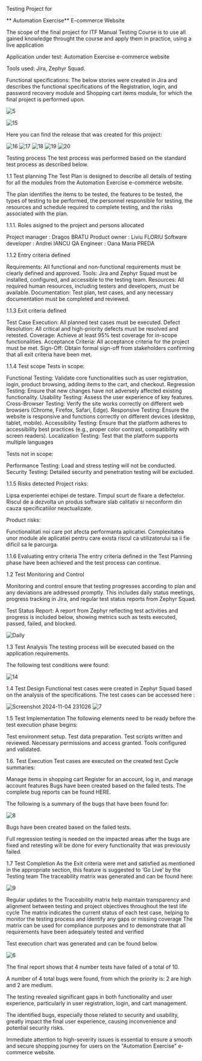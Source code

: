 Testing Project for

** Automation Exercise** E-commerce Website

The scope of the final project for ITF Manual Testing Course is to use all gained knowledge throught the course and apply them in practice, using a live application

Application under test: Automation Exercise e-commerce website

Tools used: Jira, Zephyr Squad.

Functional specifications:
The below stories were created in Jira and describes the functional specifications of the Registration, login, and password recovery module and Shopping cart items module, for which the final project is performed upon.

![5](https://github.com/user-attachments/assets/1104440b-bb85-4889-9493-326ed525d7f3)

![15](https://github.com/user-attachments/assets/480ddce1-022e-49af-96a8-0010d4b2ea1a)



Here you can find the release that was created for this project:

![16](https://github.com/user-attachments/assets/71e8b861-413c-4422-9ef2-c85335c377e7)
![17](https://github.com/user-attachments/assets/b746a914-0a23-454e-882c-989ffc3f75d8)
![18](https://github.com/user-attachments/assets/90f94714-f7c8-486c-a55d-8d56be785033)
![19](https://github.com/user-attachments/assets/2ca50c7d-48f2-43c7-a10e-f99bfd20d533)
![20](https://github.com/user-attachments/assets/a22a96ea-8631-4404-b8d0-35c25f43d9b3)





Testing process
The test process was performed based on the standard test process as described below.

1.1 Test planning
The Test Plan is designed to describe all details of testing for all the modules from the Automation Exercise e-commerce website.

The plan identifies the items to be tested, the features to be tested, the types of testing to be performed, the personnel responsible for testing, the resources and schedule required to complete testing, and the risks associated with the plan. 

1.1.1. Roles asigned to the project and persons allocated

Project manager : Dragos BRATU
Product owner : Liviu FLORIU
Software developer : Andrei IANCU
QA Engineer : Oana Maria PREDA

1.1.2 Entry criteria defined

Requirements: All functional and non-functional requirements must be clearly defined and approved.
Tools: Jira and Zephyr Squad must be installed, configured, and accessible to the testing team.
Resources: All required human resources, including testers and developers, must be available.
Documentation: Test plan, test cases, and any necessary documentation must be completed and reviewed.

1.1.3 Exit criteria defined

Test Case Execution: All planned test cases must be executed.
Defect Resolution: All critical and high-priority defects must be resolved and retested.
Coverage: Achieve at least 95% test coverage for in-scope functionalities.
Acceptance Criteria: All acceptance criteria for the project must be met.
Sign-Off: Obtain formal sign-off from stakeholders confirming that all exit criteria have been met.

1.1.4 Test scope
Tests in scope:

Functional Testing: Validate core functionalities such as user registration, login, product browsing, adding items to the cart, and checkout.
Regression Testing: Ensure that new changes have not adversely affected existing functionality.
Usability Testing: Assess the user experience of key features.
Cross-Browser Testing: Verify the site works correctly on different web browsers (Chrome, Firefox, Safari, Edge).
Responsive Testing: Ensure the website is responsive and functions correctly on different devices (desktop, tablet, mobile).
Accessibility Testing: Ensure that the platform adheres to accessibility best practices (e.g., proper color contrast, compatibility with screen readers).
Localization Testing: Test that the platform supports multiple languages

Tests not in scope:

Performance Testing: Load and stress testing will not be conducted.
Security Testing: Detailed security and penetration testing will be excluded.

1.1.5 Risks detected
Project risks:

Lipsa experientei echipei de testare.
Timpul scurt de fixare a defectelor.
Riscul de a dezvolta un produs software slab calitativ si neconform din cauza specificatiilor neactualizate.

Product risks:

Functionalitati noi care pot afecta performanta aplicatiei.
Complexitatea unor module ale aplicatiei pentru care exista riscul ca utilizatorului sa ii fie dificil sa le parcurga.

1.1.6 Evaluating entry criteria
The entry criteria defined in the Test Planning phase have been achieved and the test process can continue.

1.2 Test Monitoring and Control

Monitoring and control ensure that testing progresses according to plan and any deviations are addressed promptly. This includes daily status meetings, progress tracking in Jira, and regular test status reports from Zephyr Squad.

Test Status Report: A report from Zephyr reflecting test activities and progress is included below, showing metrics such as tests executed, passed, failed, and blocked.

![Daily](https://github.com/user-attachments/assets/793fbe6d-7758-4427-9f60-0f9af0b5e8d5)

1.3 Test Analysis
The testing process will be executed based on the application requirements. 

The following test conditions were found:

![14](https://github.com/user-attachments/assets/524de5bc-2dfa-46bc-a6fd-99ceddc1e5d8)

1.4 Test Design
Functional test cases were created in Zephyr Squad based on the analysis of the specifications. The test cases can be accessed here :

![Screenshot 2024-11-04 231026](https://github.com/user-attachments/assets/d5fe4d0d-bf67-4dd6-9c3d-db73f690cf8b)
![7](https://github.com/user-attachments/assets/6519dd4f-e3c8-4bb6-9902-9fdf79fde83e)


1.5 Test Implementation
The following elements need to be ready before the test execution phase begins:

Test environment setup.
Test data preparation.
Test scripts written and reviewed.
Necessary permissions and access granted.
Tools configured and validated.

1.6. Test Execution
Test cases are executed on the created test Cycle summaries:

Manage items in shopping cart
Register for an account, log in, and manage account features
Bugs have been created based on the failed tests. The complete bug reports can be found HERE.

The following is a summary of the bugs that have been found for:

![8](https://github.com/user-attachments/assets/b83c5e30-14a9-4326-8ca5-86ae241f3e7d)

Bugs have been created based on the failed tests. 

Full regression testing is needed on the impacted areas after the bugs are fixed and retesting will be done for every functionality that was previously failed.

1.7 Test Completion
As the Exit criteria were met and satisfied as mentioned in the appropriate section, this feature is suggested to ‘Go Live’ by the Testing team
The traceability matrix was generated and can be found here: 

![9](https://github.com/user-attachments/assets/947e9204-95ff-4cab-9ec5-4bcda346702c)

Regular updates to the Traceability matrix help maintain transparency and alignment between testing and project objectives throughout the test life cycle
The matrix indicates the current status of each test case, helping to monitor the testing process and identify any gaps or missing coverage
The matrix can be used for compliance purposes and to demonstrate that all requirements have been adequately tested and verified

Test execution chart was generated and can be found below.

![6](https://github.com/user-attachments/assets/bc0be40e-da73-4fe1-94e3-f5779399d96f)


The final report shows that 4 number tests have failed of a total of 10.

A number of 4 total bugs were found, from which the priority is: 2 are high and 2 are medium.

The testing revealed significant gaps in both functionality and user experience, particularly in user registration, login, and cart management.

The identified bugs, especially those related to security and usability, greatly impact the final user experience, causing inconvenience and potential security risks.

Immediate attention to high-severity issues is essential to ensure a smooth and secure shopping journey for users on the "Automation Exercise" e-commerce website.
